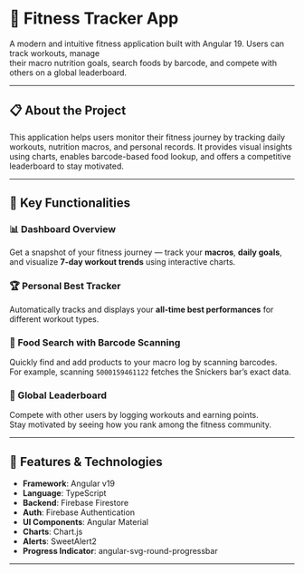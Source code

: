 # 💪 Fitness Tracker App

A modern and intuitive fitness application built with Angular 19. Users can track workouts, manage  
their macro nutrition goals, search foods by barcode, and compete with others on a global leaderboard.

---

## 📋 About the Project

This application helps users monitor their fitness journey by tracking daily workouts, nutrition macros, and personal records. It provides visual insights using charts, enables barcode-based food lookup, and offers a competitive leaderboard to stay motivated.

---

## 🧠 Key Functionalities

### 📊 Dashboard Overview

Get a snapshot of your fitness journey — track your **macros**, **daily goals**, and visualize **7-day workout trends** using interactive charts.

### 🏆 Personal Best Tracker

Automatically tracks and displays your **all-time best performances** for different workout types.

### 🍫 Food Search with Barcode Scanning

Quickly find and add products to your macro log by scanning barcodes.  
For example, scanning `5000159461122` fetches the Snickers bar’s exact data.

### 🏅 Global Leaderboard

Compete with other users by logging workouts and earning points.  
Stay motivated by seeing how you rank among the fitness community.

---

## 🚀 Features & Technologies

- **Framework**: Angular v19
- **Language**: TypeScript
- **Backend**: Firebase Firestore
- **Auth**: Firebase Authentication
- **UI Components**: Angular Material
- **Charts**: Chart.js
- **Alerts**: SweetAlert2
- **Progress Indicator**: angular-svg-round-progressbar

---
